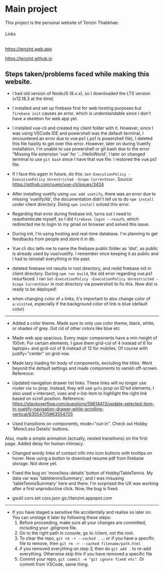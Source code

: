 # Main project

This project is the personal website of Tenzin Thabkhae.

###### Links

https://tenzint.web.app

https://tenzint.github.io

Steps taken/problems faced while making this website.
-----------------------------------------------

* I had old version of NodeJS (8.x.x), so I downloaded the LTS version (v12.18.3 at the time)
* I installed and set up firebase first for web hosting purposes but `firebase init` causes an error, which is understandable since I don't have a skeleton for web app yet.
* I installed vue-cli and created my client folder with it. However, since I was using VSCode IDE and powershell was the default terminal, I encountered an error due to vue.ps1 (.ps1 is powershell file), I deleted this file hastily to get over this error. However, later on during Vuetify installation, I'm unable to use powershell or git bash due to the error "Missing file extension 'vue' for '.../HelloWorld', I later on changed terminal to use `git bash` since I have that vue file. I restored the vue.ps1 file. 
* If I face this again in future, do this: `Set-ExecutionPolicy -ExecutionPolicy Unrestricted -Scope CurrentUser`. Source: https://github.com/vuejs/vue-cli/issues/3424
* After installing vuetify using `vue add vuetify`, there was an error due to missing 'vuetify/lib', the documentation didn't tell us to do `npm install` under client directory. Doing `npm install` solved this error.
* Regarding that error during firebase init, turns out I need to reauthenticate myself, so I did `firebase login --reauth`, which redirected me to login to my gmail on browser and solved this issue.
* During init, I'm using hosting and real-time database. I'm planning to get feedbacks from people and store it in db. 
* Vue cli doc tells me to name the firebase public folder as 'dist', as public is already used by vue/vuetify. I remember once keeping it as public and I had to reinstall everything in the past.

* deleted firebase init results in root directory, and redid firebase init in client directory. During `npm run build`, the old error regarding vue.ps1 resurfaced. I ran `Set-ExecutionPolicy -ExecutionPolicy Unrestricted -Scope CurrentUser` in root directory via powershell to fix this. Now dist is ready to be deployed!

* when changing color of `a` links, it's important to also change color of `a:visited`, especially if the background color of link is blue (default color)

-------------------------------------------------

* Added a color theme. Made sure to only use color theme, black, white, or shades of grey. Got rid of other colors like blue etc

* Made web app spacious. Every major components have a min-height of 100vh. For certain elements, I gave them grid-col of 4 instead of 6 for laptops+
and grid-col of 8 instead of 12 for mobiles. Of course with justify="center" on grid-row.

* Made lazy loading for body of components, excluding the titles. Went beyond the default settings and made components to vanish off-screen.
Reference: <Stack Overflow Page>

* Updated navigation drawer list links. These links will no longer use router via `to` prop.
Instead, they will use `goTo` prop on ID'ed elements. I also used v-intersect, vuex and v-list-item to highlight the right link based on scroll position.
Reference: <https://stackoverflow.com/questions/59614413/update-selected-item-in-vuetify-navigation-drawer-while-scrolling-vertical/63554705#63554705>

* Used transitions on components, mode="out-in". Check out Hobby 'More/Less Details' buttons.

Also, made a simple animation (actually, nested transitions) on the first page. Added delay for human intimacy.

* Changed wordy links of contact info into icon buttons with tooltips on hover. Now using a button to download resume pdf from firebase storage. Not done yet.

* Fixed the bug on 'more/less-details' button of Hobby/TableTennis. My data var was 'tabletennisSummary', and I was misusing 'tableTennisSummary' here and there. I'm surprised the UX was working after a first unproductive click.
Now, the bug is fixed.

* gsutil cors set cors.json gs://tenzint.appspot.com

-------------------------------------

* If you have staged a sensitive file accidentally and realise so later on. You can unstage it later by following these steps:
  1. Before proceeding, make sure all your changes are committed, including your .gitignore file.
  2. Go to the right path in console, go to /client, not the root.
  3. To clear the repo, `git rm -r --cached .` ... or if you have a specific file to remove, then `git rm -r --cached filename/path.html`
  4. if you removed everything on step 3, then do `git add .` to re-add everything. Otherwise skip this if you have removed a specific file
  5. Commit your repo, `git commit -m "git ignore fixed etc"`. Or commit from VSCode, same thing.